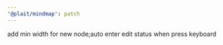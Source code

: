 ```yaml
---
'@plait/mindmap': patch
---
```


add min width for new node;auto enter edit status when press keyboard
